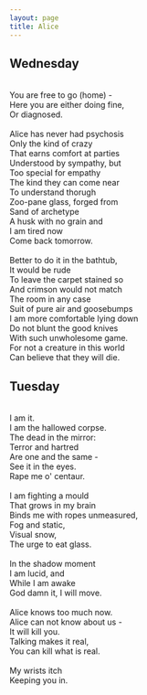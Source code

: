 ```yaml
---
layout: page
title: Alice
---
```


## Wednesday
\
You are free to go (home) - \
Here you are either doing fine, \
Or diagnosed. \
\
Alice has never had psychosis \
Only the kind of crazy \
That earns comfort at parties \
Understood by sympathy, but \
Too special for empathy \
The kind they can come near \
To understand thorugh \
Zoo-pane glass, forged from \
Sand of archetype \
A husk with no grain and \
I am tired now \
Come back tomorrow. \
\
Better to do it in the bathtub, \
It would be rude \
To leave the carpet stained so \
And crimson would not match \
The room in any case \
Suit of pure air and goosebumps \
I am more comfortable lying down \
Do not blunt the good knives \
With such unwholesome game. \
For not a creature in this world \
Can believe that they will die.

## Tuesday 
\
I am it. \
I am the hallowed corpse. \
The dead in the mirror: \
Terror and hartred \
Are one and the same - \
See it in the eyes. \
Rape me o' centaur. \
\
I am fighting a mould \
That grows in my brain \
Binds me with ropes unmeasured, \
Fog and static, \
Visual snow, \
The urge to eat glass. \
\
In the shadow moment \
I am lucid, and \
While I am awake \
God damn it, I will move. \
\
Alice knows too much now. \
Alice can not know about us - \
It will kill you. \
Talking makes it real, \
You can kill what is real. \
\
My wrists itch \
Keeping you in.
